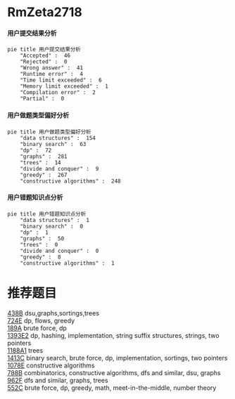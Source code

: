 # RmZeta2718

<!-- tabs:start -->



#### **用户提交结果分析**

```mermaid
pie title 用户提交结果分析
    "Accepted" :  46
    "Rejected" :  0
    "Wrong answer" :  41
    "Runtime error" :  4
    "Time limit exceeded" :  6
    "Memory limit exceeded" :  1
    "Compilation error" :  2
    "Partial" :  0
```

#### **用户做题类型偏好分析**

```mermaid
pie title 用户做题类型偏好分析
    "data structures" :  154
    "binary search" :  63
    "dp" :  72
    "graphs" :  281
    "trees" :  14
    "divide and conquer" :  9
    "greedy" :  267
    "constructive algorithms" :  248
```
#### **用户错题知识点分析**

```mermaid
pie title 用户错题知识点分析
    "data structures" :  1
    "binary search" :  0
    "dp" :  1
    "graphs" :  50
    "trees" :  0
    "divide and conquer" :  0
    "greedy" :  8
    "constructive algorithms" :  1
```



<!-- tabs:end -->
# 推荐题目
[438B](https://codeforces.com/contest/438/problem/B)		dsu,graphs,sortings,trees		  
[724E](https://codeforces.com/contest/724/problem/E)		dp,
                        flows,
                        greedy		  
[189A](https://codeforces.com/contest/189/problem/A)		brute force,
                        dp		  
[1393E2](https://codeforces.com/contest/1393E/problem/2)		dp,
                        hashing,
                        implementation,
                        string suffix structures,
                        strings,
                        two pointers		  
[1188A1](https://codeforces.com/contest/1188A/problem/1)		trees		  
[1413C](https://codeforces.com/contest/1413/problem/C)		binary search,
                        brute force,
                        dp,
                        implementation,
                        sortings,
                        two pointers		  
[1078E](https://codeforces.com/contest/1078/problem/E)		constructive algorithms		  
[788B](https://codeforces.com/contest/788/problem/B)		combinatorics,
                        constructive algorithms,
                        dfs and similar,
                        dsu,
                        graphs		  
[962F](https://codeforces.com/contest/962/problem/F)		dfs and similar,
                        graphs,
                        trees		  
[552C](https://codeforces.com/contest/552/problem/C)		brute force,
                        dp,
                        greedy,
                        math,
                        meet-in-the-middle,
                        number theory		  
